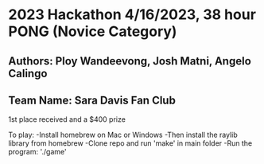 
# 2023 Hackathon 4/16/2023, 38 hour PONG (Novice Category)

## Authors: Ploy Wandeevong, Josh Matni, Angelo Calingo

## Team Name: Sara Davis Fan Club

1st place received and a $400 prize

To play: 
-Install homebrew on Mac or Windows 
-Then install the raylib library from homebrew 
-Clone repo and run 'make' in main folder
-Run the program: './game'
